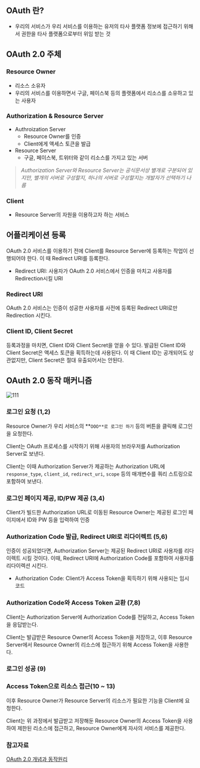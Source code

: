 ## OAuth 란?

- 우리의 서비스가 우리 서비스를 이용하는 유저의 타사 플랫폼 정보에 접근하기 위해서 권한을 타사 플랫폼으로부터 위임 받는 것

## OAuth 2.0 주체

### Resource Owner

- 리소스 소유자
- 우리의 서비스를 이용하면서 구글, 페이스북 등의 플랫폼에서 리소스를 소유하고 있는 사용자

### Authorization & Resource Server

- Authroization Server
    - Resource Owner를 인증
    - Client에게 액세스 토큰을 발급
- Resource Server
    - 구글, 페이스북, 트위터와 같이 리소스를 가지고 있는 서버

> *Authorization Server와 Resource Server는 공식문서상 별개로 구분되어 있지만, 별개의 서버로 구성할지, 하나의 서버로 구성할지는 개발자가 선택하기 나름*
>

### Client

- Resource Server의 자원을 이용하고자 하는 서비스

## 어플리케이션 등록

OAuth 2.0 서비스를 이용하기 전에 Client를 Resource Server에 등록하는 작업이 선행되어야 한다. 이 때 Redirect URI를 등록한다.

- Redirect URI: 사용자가 OAuth 2.0 서비스에서 인증을 마치고 사용자를 Redirection시킬 URI

### Redirect URI

OAuth 2.0 서비스는 인증이 성공한 사용자를 사전에 등록된 Redirect URI로만 Redirection 시킨다.

### Client ID, Client Secret

등록과정을 마치면, Client ID와 Client Secret을 얻을 수 있다. 발급된 Client ID와 Client Secret은 액세스 토큰을 획득하는데 사용된다. 이 때 Client ID는 공개되어도 상관없지만, Client Secret은 절대 유출되어서는 안된다.

## OAuth 2.0 동작 매커니즘

![111](https://user-images.githubusercontent.com/72093196/227731209-6dba0cc2-8dbf-4db4-bfaa-72a5c2d0abf3.png)

### 로그인 요청 (1,2)

Resource Owner가 우리 서비스의 **`OOO**로 로그인 하기` 등의 버튼을 클릭해 로그인을 요청한다.

Client는 OAuth 프로세스를 시작하기 위해 사용자의 브라우저를 Authorization Server로 보낸다.

Client는 이때 Authorization Server가 제공하는 Authorization URL에 `response_type`, `client_id`, `redirect_uri`, `scope` 등의 매개변수를 쿼리 스트링으로 포함하여 보낸다.

### 로그인 페이지 제공, ID/PW 제공 (3,4)

Client가 빌드한 Authorization URL로 이동된 Resource Owner는 제공된 로그인 페이지에서 ID와 PW 등을 입력하여 인증

### Authorization Code 발급, Redirect URI로 리다이렉트 (5,6)

인증이 성공되었다면, Authorization Server는 제공된 Redirect URI로 사용자를 리다이렉트 시킬 것이다. 이때, Redirect URI에 Authorization Code를 포함하여 사용자를 리다이렉션 시킨다.

- Authorization Code: Client가 Access Token을 획득하기 위해 사용되는 임시 코드

### Authorization Code와 Access Token 교환 (7,8)

Client는 Authorization Server에 Authorization Code를 전달하고, Access Token을 응답받는다.

Client는 발급받은 Resource Owner의 Access Token을 저장하고, 이후 Resource Server에서 Resource Owner의 리소스에 접근하기 위해 Access Token을 사용한다.

### 로그인 성공 (9)

### Access Token으로 리소스 접근(10 ~ 13)

이후 Resource Owner가 Resource Server의 리소스가 필요한 기능을 Client에 요청한다.

Client는 위 과정에서 발급받고 저장해둔 Resource Owner의 Access Token을 사용하여 제한된 리소스에 접근하고, Resource Owner에게 자사의 서비스를 제공한다.

### 참고자료

[OAuth 2.0 개념과 동작원리](https://hudi.blog/oauth-2.0/)